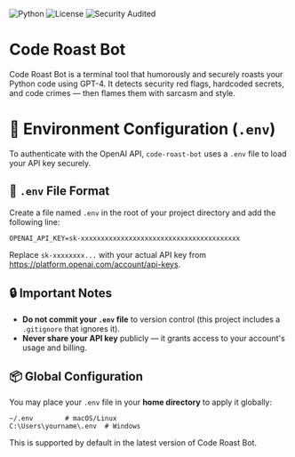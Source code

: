 ![Python](https://img.shields.io/badge/python-3.8%2B-blue)
![License](https://img.shields.io/badge/license-BSD--3--Clause-green)
![Security Audited](https://img.shields.io/badge/security-a%2B-brightgreen)

# Code Roast Bot

Code Roast Bot is a terminal tool that humorously and securely roasts your Python code using GPT-4. It detects security red flags, hardcoded secrets, and code crimes — then flames them with sarcasm and style.


# 🔐 Environment Configuration (`.env`)

To authenticate with the OpenAI API, `code-roast-bot` uses a `.env` file to load your API key securely.

## 📄 `.env` File Format

Create a file named `.env` in the root of your project directory and add the following line:

```
OPENAI_API_KEY=sk-xxxxxxxxxxxxxxxxxxxxxxxxxxxxxxxxxxxxxxxx
```

Replace `sk-xxxxxxxx...` with your actual API key from https://platform.openai.com/account/api-keys.

## 🔒 Important Notes

- **Do not commit your `.env` file** to version control (this project includes a `.gitignore` that ignores it).
- **Never share your API key** publicly — it grants access to your account's usage and billing.


## 📦 Global Configuration

You may place your `.env` file in your **home directory** to apply it globally:
```
~/.env        # macOS/Linux
C:\Users\yourname\.env  # Windows
```
This is supported by default in the latest version of Code Roast Bot.